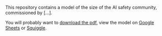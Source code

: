 This repository contains a model of the size of the AI safety community, commissioned by [...].

You will probably want to [download the pdf](https://raw.githubusercontent.com/NunoSempere/size-ai-safety-field-2024/master/pdf/index.pdf), view the model on [Google Sheets](https://docs.google.com/spreadsheets/d/10fVt4vPdAhz1qLUsCM2U9qIOqYVtPyXZtxJkRhYK3Xw/edit?gid=1536144549#gid=1536144549) or [Squiggle](https://squigglehub.org/).
